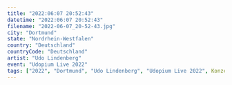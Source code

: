 ```yaml
---
title: "2022:06:07 20:52:43"
datetime: "2022:06:07 20:52:43"
filename: "2022-06-07_20-52-43.jpg"
city: "Dortmund"
state: "Nordrhein-Westfalen"
country: "Deutschland"
countryCode: "Deutschland"
artist: "Udo Lindenberg"
event: "Udopium Live 2022"
tags: ["2022", "Dortmund", "Udo Lindenberg", "Udopium Live 2022", Konzert, "Deutschland"]
---
```

